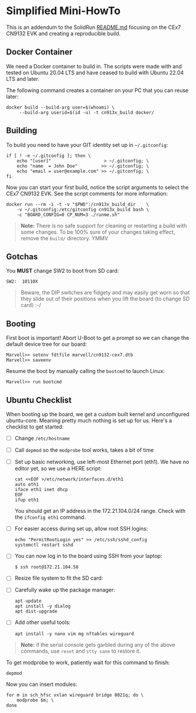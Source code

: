 Simplified Mini-HowTo
=====================

This is an addendum to the SolidRun [README.md](README.md) focusing on the
CEx7 CN9132 EVK and creating a reproducible build.


Docker Container
----------------

We need a Docker container to build in.  The scripts were made with and tested
on Ubuntu 20.04 LTS and have ceased to build with Ubuntu 22.04 LTS and later.

The following command creates a container on your PC that you can reuse later:


    docker build --build-arg user=$(whoami) \
         --build-arg userid=$(id -u) -t cn913x_build docker/


Building
--------

To build you need to have your GIT identity set up in `~/.gitconfig`:

    if [ ! -e ~/.gitconfig ]; then \
		echo "[user]"                    > ~/.gitconfig; \
        echo "name  = John Doe"         >> ~/.gitconfig; \
        echo "email = user@example.com" >> ~/.gitconfig; \
	fi

Now you can start your first build, notice the script arguments to select
the CEx7 CN9132 EVK.  See the script comments for more information:

    docker run --rm -i -t -v "$PWD":/cn913x_build_dir    \
        -v ~/.gitconfig:/etc/gitconfig cn913x_build bash \
        -c "BOARD_CONFIG=0 CP_NUM=3 ./runme.sh"

> **Note:** There is no safe support for cleaning or restarting a build
> with some changes.  To be 100% sure of your changes taking effect,
> remove the `build/` directory.  YMMV


Gotchas
-------

You **MUST** change SW2 to boot from SD card:

    SW2:  10110X

> Beware, the DIP switches are fidgety and may easily get worn so that
> they slide out of their positions when you lift the board (to change
> SD card) :-/


Booting
-------

First boot is important!  Abort U-Boot to get a prompt so we can change
the default device tree for our board:

    Marvell>> setenv fdtfile marvell/cn9132-cex7.dtb
    Marvell>> saveenv

Resume the boot by manually calling the `bootcmd` to launch Linux:

    Marvell>> run bootcmd


Ubuntu Checklist
----------------

When booting up the board, we get a custom built kernel and unconfigured
ubuntu-core.  Meaning pretty much nothing is set up for us.  Here's a
checklist to get started:

  * [ ] Change `/etc/hostname`
  * [ ] Call `depmod` so the `modprobe` tool works, takes a bit of time
  * [ ] Set up basic networking, use left-most Ethernet port (eth1).  We
        have no editor yet, so we use a HERE script:
  
        cat <<EOF >/etc/network/interfaces.d/eth1
        auto eth1
        iface eth1 inet dhcp
        EOF
        ifup eth1

    You should get an IP address in the 172.21.104.0/24 range.  Check
	with the `ifconfig eth1` command.
  * [ ] For easier access during set up, allow root SSH logins:
  
        echo "PermitRootLogin yes" >> /etc/ssh/sshd_config
        systemctl restart sshd

  * [ ] You can now log in to the board using SSH from your laptop:
  
        $ ssh root@172.21.104.58
  
  * [ ] Resize file system to fit the SD card:
  * [ ] Carefully wake up the package manager:
  
        apt update
        apt install -y dialog
        apt dist-upgrade

  * [ ] Add other useful tools:

        apt install -y nano vim mg nftables wireguard

> **Note:** if the serial console gets garbled during any of the above
> commands, use `reset` and `stty sane` to restore it.

To get modprobe to work, patiently wait for this command to finish:

    depmod

Now you can insert modules:

    for m in sch_hfsc vxlan wireguard bridge 8021q; do \
        modprobe $m; \
    done

